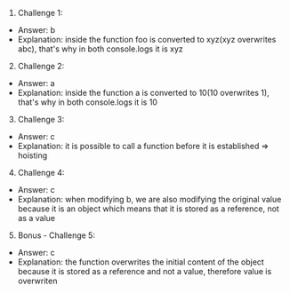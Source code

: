 1. Challenge 1:

- Answer: b
- Explanation: inside the function foo is converted to xyz(xyz overwrites abc), that's why in both console.logs it is xyz

2. Challenge 2:

- Answer: a
- Explanation: inside the function a is converted to 10(10 overwrites 1), that's why in both console.logs it is 10

3. Challenge 3:

- Answer: c
- Explanation: it is possible to call a function before it is established => hoisting

4. Challenge 4:

- Answer: c
- Explanation: when modifying b, we are also modifying the original value because it is an object which means that it is stored as a reference, not as a value

5. Bonus - Challenge 5:

- Answer: c
- Explanation: the function overwrites the initial content of the object because it is stored as a reference and not a value, therefore value is overwriten
